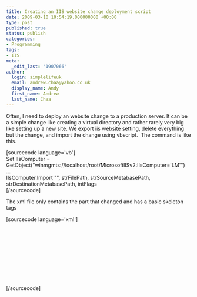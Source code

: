 ```yaml
---
title: Creating an IIS website change deployment script
date: 2009-03-10 10:54:19.000000000 +00:00
type: post
published: true
status: publish
categories:
- Programming
tags:
- IIS
meta:
  _edit_last: '1907066'
author:
  login: simplelifeuk
  email: andrew.chaa@yahoo.co.uk
  display_name: Andy
  first_name: Andrew
  last_name: Chaa
---
```

<p>Often, I need to deploy an website change to a production server. It can be a simple change like creating a virtual directory and rather rarely very big like setting up a new site. We export iis website setting, delete everything but the change, and import the change using vbscript.  The command is like this.</p>
<p>[sourcecode language='vb']<br />
Set IIsComputer = GetObject("winmgmts://localhost/root/MicrosoftIISv2:IIsComputer='LM'")<br />
...<br />
IIsComputer.Import "", strFilePath, strSourceMetabasePath, strDestinationMetabasePath, intFlags<br />
[/sourcecode]</p>
<p>The xml file only contains the part that changed and has a basic skeleton tags</p>
<p>[sourcecode language='xml']<br />
<?xml version="1.0"?><br />
<configuration xmlns="urn:microsoft-catalog:XML_Metabase_V64_0"><br />
<mbproperty><br />
<iis_global location="." sessionkey="......."><br />
</iis_global><br />
<iiswebserver location="/LM/W3SVC/00"></iiswebserver><br />
<iiswebdirectory location="/LM/W3SVC/00/ROOT/jsk" ...><br />
</iiswebdirectory><br />
</mbproperty><br />
</configuration><br />
[/sourcecode]</p>
